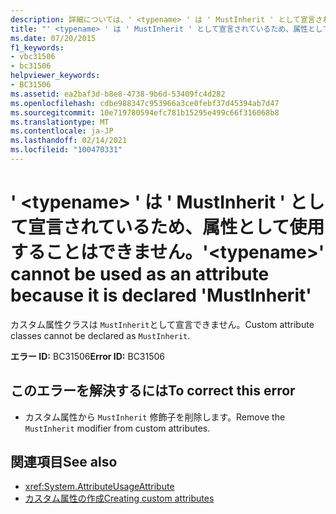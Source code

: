 ```yaml
---
description: 詳細については、' <typename> ' は ' MustInherit ' として宣言されているため、属性として使用することはできません
title: "' <typename> ' は ' MustInherit ' として宣言されているため、属性として使用することはできません。"
ms.date: 07/20/2015
f1_keywords:
- vbc31506
- bc31506
helpviewer_keywords:
- BC31506
ms.assetid: ea2baf3d-b8e8-4738-9b6d-53409fc4d282
ms.openlocfilehash: cdbe988347c953966a3ce0febf37d45394ab7d47
ms.sourcegitcommit: 10e719780594efc781b15295e499c66f316068b8
ms.translationtype: MT
ms.contentlocale: ja-JP
ms.lasthandoff: 02/14/2021
ms.locfileid: "100470331"
---
```

# <a name="typename-cannot-be-used-as-an-attribute-because-it-is-declared-mustinherit"></a><span data-ttu-id="fb0cd-103">' \<typename> ' は ' MustInherit ' として宣言されているため、属性として使用することはできません。</span><span class="sxs-lookup"><span data-stu-id="fb0cd-103">'\<typename>' cannot be used as an attribute because it is declared 'MustInherit'</span></span>

<span data-ttu-id="fb0cd-104">カスタム属性クラスは `MustInherit`として宣言できません。</span><span class="sxs-lookup"><span data-stu-id="fb0cd-104">Custom attribute classes cannot be declared as `MustInherit`.</span></span>  
  
 <span data-ttu-id="fb0cd-105">**エラー ID:** BC31506</span><span class="sxs-lookup"><span data-stu-id="fb0cd-105">**Error ID:** BC31506</span></span>  
  
## <a name="to-correct-this-error"></a><span data-ttu-id="fb0cd-106">このエラーを解決するには</span><span class="sxs-lookup"><span data-stu-id="fb0cd-106">To correct this error</span></span>  
  
- <span data-ttu-id="fb0cd-107">カスタム属性から `MustInherit` 修飾子を削除します。</span><span class="sxs-lookup"><span data-stu-id="fb0cd-107">Remove the `MustInherit` modifier from custom attributes.</span></span>  
  
## <a name="see-also"></a><span data-ttu-id="fb0cd-108">関連項目</span><span class="sxs-lookup"><span data-stu-id="fb0cd-108">See also</span></span>

- <xref:System.AttributeUsageAttribute>
- [<span data-ttu-id="fb0cd-109">カスタム属性の作成</span><span class="sxs-lookup"><span data-stu-id="fb0cd-109">Creating custom attributes</span></span>](../programming-guide/concepts/attributes/creating-custom-attributes.md)
